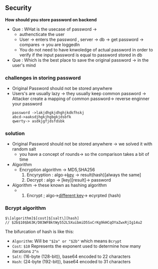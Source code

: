 ## Security

**How should you store password on backend**
 * Que : WHat is the usecase of password -> 
   * authencticate the user
   * User -> enters the password , server -> db -> get password -> compares -> you are loggedIn
   * You do not need to have knwoledge of actual password in order to verify if the input password is equal to password stored in db 
 * Que : Which is the best place to save the original password -> in the user's mind
### challenges in storing password
* Original Password should not be stored anywhere 
* Users's are usually lazy -> they usually keep common password -> Attacker create a mapping of common password-> reverse enginner your password
  ```
  password ->lakjdhgkjdhghjkdkfhskj
  abcd->aaksdjhgkjhgbgkjdsbfk
  qwerty-> asdkjgfjdsfdsbk
  ```
### solution 
* Original Password should not be stored anywhere -> we solved it with random salt 
  * you have a concept of rounds-> so the comparison takes a bit of time 
* Algorithm 
  * Encryption algorithm  -> MD5,SHA256
     1. Encyryption : algo->[key](password) -> result(hash)[always the same]
     2. Decrypt : algo -> [key][result]-> password
 * Algorithm ->  these known as hashing algorithm 
     * 1. Encrypt ; algo->[different key](password)-> ecyrpted (hash)





### Bcrypt algorithm 
```
$\[algorithm]$[cost]$[salt\][hash]
// $2b$10$b63K/D03WFBktWy552L5XuibmiD5SxCrKg9kHCqOYaZwxRjIg14u2
```

The bifurcation of hash is like this:
- `Algorithm`: Will be `"$2a" or "$2b"` which means `Bcrypt`
- `Cost`: `$10` Represents the exponent used to determine how many iterations `2^n`
- `Salt`: (16-byte (128-bit)), base64 encoded to 22 characters
- `Hash`: (24-byte (192-bit)), base64 encoded to 31 characters


